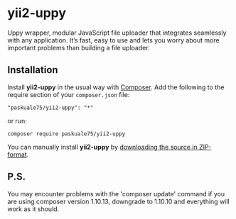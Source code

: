 # yii2-uppy
Uppy wrapper, modular JavaScript file uploader that integrates seamlessly with any application. It’s fast, easy to use and lets you worry about more important problems than building a file uploader.

## Installation ##

Install **yii2-uppy** in the usual way with [Composer](https://getcomposer.org/). 
Add the following to the require section of your `composer.json` file:

`"paskuale75/yii2-uppy": "*"` 

or run:

`composer require paskuale75/yii2-uppy` 

You can manually install **yii2-uppy** by [downloading the source in ZIP-format](https://github.com/paskuale75/yii2-uppy/archive/master.zip).

## P.S.
You may encounter problems with the 'composer update' command if you are using composer version 1.10.13, downgrade to 1.10.10 and everything will work as it should.

